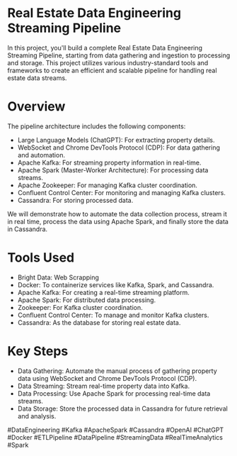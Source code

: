 # Real Estate Data Engineering Streaming Pipeline

In this project, you'll build a complete Real Estate Data Engineering Streaming Pipeline, starting from data gathering and ingestion to processing and storage. This project utilizes various industry-standard tools and frameworks to create an efficient and scalable pipeline for handling real estate data streams.

# Overview

The pipeline architecture includes the following components:

- Large Language Models (ChatGPT): For extracting property details.
- WebSocket and Chrome DevTools Protocol (CDP): For data gathering and automation.
- Apache Kafka: For streaming property information in real-time.
- Apache Spark (Master-Worker Architecture): For processing data streams.
- Apache Zookeeper: For managing Kafka cluster coordination.
- Confluent Control Center: For monitoring and managing Kafka clusters.
- Cassandra: For storing processed data.

We will demonstrate how to automate the data collection process, stream it in real time, process the data using Apache Spark, and finally store the data in Cassandra.

# Tools Used

- Bright Data: Web Scrapping
- Docker: To containerize services like Kafka, Spark, and Cassandra.
- Apache Kafka: For creating a real-time streaming platform.
- Apache Spark: For distributed data processing.
- Zookeeper: For Kafka cluster coordination.
- Confluent Control Center: To manage and monitor Kafka clusters.
- Cassandra: As the database for storing real estate data.

# Key Steps

- Data Gathering: Automate the manual process of gathering property data using WebSocket and Chrome DevTools Protocol (CDP).
- Data Streaming: Stream real-time property data into Kafka.
- Data Processing: Use Apache Spark for processing real-time data streams.
- Data Storage: Store the processed data in Cassandra for future retrieval and analysis.

#DataEngineering #Kafka #ApacheSpark #Cassandra #OpenAI #ChatGPT #Docker #ETLPipeline #DataPipeline #StreamingData #RealTimeAnalytics #Spark
